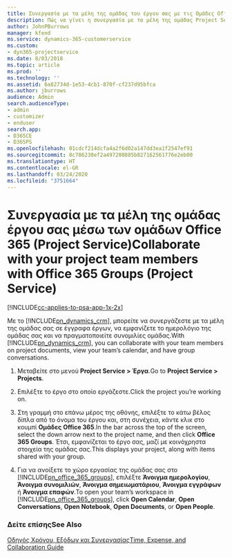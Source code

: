 ```yaml
---
title: Συνεργασία με τα μέλη της ομάδας του έργου σας με τις Ομάδες Office 365
description: Πώς να γίνει η συνεργασία με τα μέλη της ομάδας Project Service μέσω των Ομάδων του Office 365
author: JohnPBurrows
manager: kfend
ms.service: dynamics-365-customerservice
ms.custom:
- dyn365-projectservice
ms.date: 8/03/2018
ms.topic: article
ms.prod: ''
ms.technology: ''
ms.assetid: 6a82734d-1e53-4cb1-870f-cf237d95bfca
ms.author: jburrows
audience: Admin
search.audienceType:
- admin
- customizer
- enduser
search.app:
- D365CE
- D365PS
ms.openlocfilehash: 01cdcf214dcfa4a2f6d02a147dd3ea1f2547ef91
ms.sourcegitcommit: 8c786230ef2a497280885b827162561776e2eb00
ms.translationtype: HT
ms.contentlocale: el-GR
ms.lasthandoff: 03/24/2020
ms.locfileid: "3751664"
---
```

# <a name="collaborate-with-your-project-team-members-with-office-365-groups-project-service"></a><span data-ttu-id="ffad9-103">Συνεργασία με τα μέλη της ομάδας έργου σας μέσω των ομάδων Office 365 (Project Service)</span><span class="sxs-lookup"><span data-stu-id="ffad9-103">Collaborate with your project team members with Office 365 Groups (Project Service)</span></span>

[!INCLUDE[cc-applies-to-psa-app-1x-2x](../includes/cc-applies-to-psa-app-1x-2x.md)]

<span data-ttu-id="ffad9-104">Με το [!INCLUDE[pn_dynamics_crm](../includes/pn-dynamics-crm.md)], μπορείτε να συνεργάζεστε με τα μέλη της ομάδας σας σε έγγραφα έργων, να εμφανίζετε το ημερολόγιο της ομάδας σας και να πραγματοποιείτε συνομιλίες ομάδας.</span><span class="sxs-lookup"><span data-stu-id="ffad9-104">With [!INCLUDE[pn_dynamics_crm](../includes/pn-dynamics-crm.md)], you can collaborate with your team members on project documents, view your team’s calendar, and have group conversations.</span></span>  
  
1. <span data-ttu-id="ffad9-105">Μεταβείτε στο μενού **Project Service > Έργα**.</span><span class="sxs-lookup"><span data-stu-id="ffad9-105">Go to **Project Service > Projects**.</span></span>  
  
2. <span data-ttu-id="ffad9-106">Επιλέξτε το έργο στο οποίο εργάζεστε.</span><span class="sxs-lookup"><span data-stu-id="ffad9-106">Click the project you’re working on.</span></span>  
  
3. <span data-ttu-id="ffad9-107">Στη γραμμή στο επάνω μέρος της οθόνης, επιλέξτε το κάτω βέλος δίπλα από το όνομα του έργου και, στη συνέχεια, κάντε κλικ στο κουμπί **Ομάδες Office 365**.</span><span class="sxs-lookup"><span data-stu-id="ffad9-107">In the bar across the top of the screen, select the down arrow next to the project name, and then click **Office 365 Groups**.</span></span> <span data-ttu-id="ffad9-108">Έτσι, εμφανίζεται το έργο σας, μαζί με κοινόχρηστα στοιχεία της ομάδας σας.</span><span class="sxs-lookup"><span data-stu-id="ffad9-108">This displays your project, along with items shared with your group.</span></span>  
  
4. <span data-ttu-id="ffad9-109">Για να ανοίξετε το χώρο εργασίας της ομάδας σας στο [!INCLUDE[pn_office_365_groups](../includes/pn-office-365-groups.md)], επιλέξτε **Άνοιγμα ημερολογίου**, **Άνοιγμα συνομιλιών**, **Άνοιγμα σημειωματάριου**, **Άνοιγμα εγγράφων** ή **Άνοιγμα επαφών**.</span><span class="sxs-lookup"><span data-stu-id="ffad9-109">To open your team’s workspace in [!INCLUDE[pn_office_365_groups](../includes/pn-office-365-groups.md)], click **Open Calendar**, **Open Conversations**, **Open Notebook**, **Open Documents**, or **Open People**.</span></span>  
  
### <a name="see-also"></a><span data-ttu-id="ffad9-110">Δείτε επίσης</span><span class="sxs-lookup"><span data-stu-id="ffad9-110">See Also</span></span>  
 [<span data-ttu-id="ffad9-111">Οδηγός Χρόνου, Εξόδων και Συνεργασίας</span><span class="sxs-lookup"><span data-stu-id="ffad9-111">Time, Expense, and Collaboration Guide</span></span>](../project-service/time-expense-collaboration-guide.md)
